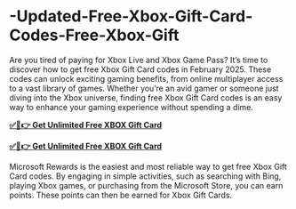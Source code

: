 # -Updated-Free-Xbox-Gift-Card-Codes-Free-Xbox-Gift

Are you tired of paying for Xbox Live and Xbox Game Pass? It’s time to discover how to get free Xbox Gift Card codes in February 2025. These codes can unlock exciting gaming benefits, from online multiplayer access to a vast library of games. Whether you’re an avid gamer or someone just diving into the Xbox universe, finding free Xbox Gift Card codes is an easy way to enhance your gaming experience without spending a dime.

**[✅🔴👉 Get Unlimited Free XBOX Gift Card](https://smarttbx.com/xbox%20gift)**

**[✅🔴👉 Get Unlimited Free XBOX Gift Card](https://smarttbx.com/xbox%20gift)**

Microsoft Rewards is the easiest and most reliable way to get free Xbox Gift Card codes. By engaging in simple activities, such as searching with Bing, playing Xbox games, or purchasing from the Microsoft Store, you can earn points. These points can then be earned for Xbox Gift Cards.
